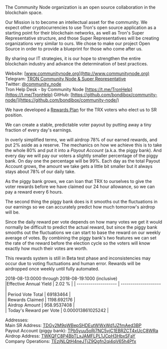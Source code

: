 The Community Node organization is an open source collaboration in the blockchain space. 

Our Mission is to become an intellectual asset for the community. We expect other cryptocurrencies to use Tron's open source application as a starting point for their blockchain networks, as well as Tron's Super Representative structure, and those Super Representatives will be creating organizations very similar to ours. We chose to make our project Open Source in order to provide a blueprint for those who come after us.

By sharing our IT strategies, it is our hope to strengthen the entire blockchain industry and advance the determination of best practices. 

Website:
[www.communitynode.org](http://www.communitynode.org)  
Telegram:
[TRON Community Node & Super Representative](https://t.me/CommunityNode)  
Twitter:
[@community_node](https://twitter.com/community_node)  
Tron Help Desk - by Community Node
[https://t.me/TronHelp](https://t.me/TronHelp)
GitHub:
[https://github.com/bondibox/community-node/](https://github.com/bondibox/community-node/)  


We have developed a [Rewards Plan](http://www.communitynode.org/rewards/index) for the TRX voters who elect us to SR position. 

We can create a stable, predictable voter payout by putting away a tiny fraction of every day's earnings.

In overly simplified terms, we will airdrop 78% of our earned rewards, and put 2% aside as a reserve. The mechanics on how we achieve this is to take the whole 80% and put it into a *Payout Account* (a.k.a. the piggy bank). And every day we will pay our voters a slightly smaller percentage of the piggy bank. On day one the percentage will be 99%. Each day as the total Payout Account grows, the amount we take gets a little bit smaller but it always stays about 78% of our daily take. 

As the piggy bank grows, we can loan that TRX to ourselves to give the voter rewards before we have claimed our 24 hour allowance, so we can pay a reward every 6 hours.

The second thing the piggy bank does is it smooths out the fluctuations in our earnings so we can accurately predict how much tomorrow's airdrop will be.

Since the daily reward per vote depends on how many votes we get it would normally be difficult to predict the actual reward, but since the piggy bank smooths out the fluctuations we can start to base the reward on our weekly average of votes. By combining the piggy bank's two features we can set the rate of the reward before the election cycle so the voters will know exactly how much their votes are worth.

This rewards system is still in Beta test phase and inconsistencies may occur due to voting fluctuations and human error.
Rewards will be airdropped once weekly until fully automated.

2018-08-13:0000 through 2018-08-19:1000 (inclusive)  
|Effective Annual Yield | 2.02 % |
| -------------------- | -------------------- |    
| Period Vote Total | 69183464 |  
| Rewards Claimed |  1198.692176  |  
| Airdrop Amount | 958.9537408 |  
| Today's Reward per Vote  | 0.000013861025242 |  



Addresses:  
Main SR Address: [TDGy2M9qWBepSHDEutWWxWd1JZfmAed3BP](https://tronscan.org/#/address/TDGy2M9qWBepSHDEutWWxWd1JZfmAed3BP)  
Payout Account (piggy bank): [TPb5yuu5oRj7NC5vjC1EBRZCT4xUcC8WRa](https://tronscan.org/#/address/TPb5yuu5oRj7NC5vjC1EBRZCT4xUcC8WRa)  
Airdrop Address: [TWKQFC8P4BbTLxJAMFLPL1JCpH3HbxSFaY](https://tronscan.org/#/address/TWKQFC8P4BbTLxJAMFLPL1JCpH3HbxSFaY)  
Company Operations: [TEzjNLQtH4neJTjZ9Qgfn2qi4qV65h4Pfx](https://tronscan.org/#/address/TEzjNLQtH4neJTjZ9Qgfn2qi4qV65h4Pfx)  
